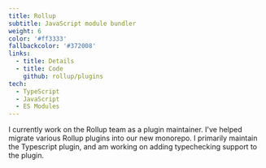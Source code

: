 ```yaml
---
title: Rollup
subtitle: JavaScript module bundler
weight: 6
color: '#ff3333'
fallbackcolor: '#372008'
links:
  - title: Details
  - title: Code
    github: rollup/plugins
tech:
  - TypeScript
  - JavaScript
  - ES Modules
---
```


I currently work on the Rollup team as a plugin maintainer. I've helped migrate
various Rollup plugins into our new monorepo. I primarily maintain the
Typescript plugin, and am working on adding typechecking support to the plugin.
